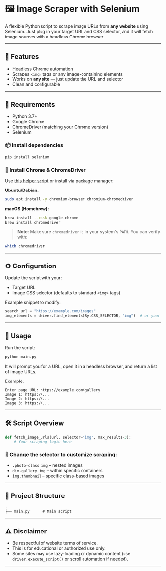 # 🖼️ Image Scraper with Selenium

A flexible Python script to scrape image URLs from **any website** using Selenium. Just plug in your target URL and CSS selector, and it will fetch image sources with a headless Chrome browser.

---

## 🚀 Features

* Headless Chrome automation
* Scrapes `<img>` tags or any image-containing elements
* Works on **any site** — just update the URL and selector
* Clean and configurable

---

## 🧰 Requirements

* Python 3.7+
* Google Chrome
* ChromeDriver (matching your Chrome version)
* Selenium

### 📦 Install dependencies

```bash
pip install selenium
```

### 🧱 Install Chrome & ChromeDriver

Use [this helper script](https://github.com/macchrome/chromium/releases) or install via package manager:

**Ubuntu/Debian:**

```bash
sudo apt install -y chromium-browser chromium-chromedriver
```

**macOS (Homebrew):**

```bash
brew install --cask google-chrome
brew install chromedriver
```

> **Note**: Make sure `chromedriver` is in your system's `PATH`. You can verify with:

```bash
which chromedriver
```

---

## ⚙️ Configuration

Update the script with your:

* Target URL
* Image CSS selector (defaults to standard `<img>` tags)

Example snippet to modify:

```python
search_url = "https://example.com/images"
img_elements = driver.find_elements(By.CSS_SELECTOR, "img")  # or your custom selector
```

---

## 🧠 Usage

Run the script:

```bash
python main.py
```

It will prompt you for a URL, open it in a headless browser, and return a list of image URLs.

Example:

```
Enter page URL: https://example.com/gallery
Image 1: https://...
Image 2: https://...
Image 3: https://...
```

---

## 🛠 Script Overview

```python
def fetch_image_urls(url, selector="img", max_results=3):
    # Your scraping logic here
```

### 🔄 Change the selector to customize scraping:

* `.photo-class img` – nested images
* `div.gallery img` – within specific containers
* `img.thumbnail` – specific class-based images

---

## 📁 Project Structure

```
.
├── main.py      # Main script
```

---

## ⚠️ Disclaimer

* Be respectful of website terms of service.
* This is for educational or authorized use only.
* Some sites may use lazy-loading or dynamic content (use `driver.execute_script()` or scroll automation if needed).

---
